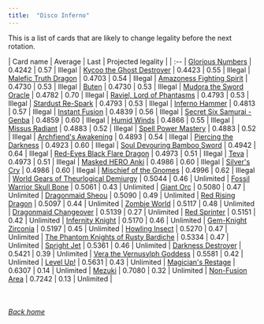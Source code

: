 ```yaml
---
title:  "Disco Inferno"
---
```


This is a list of cards that are likely to change legality before the next rotation.

| Card name | Average | Last | Projected legality |
| :-- |
[Glorious Numbers](https://db.ygoprodeck.com/card/?search=Glorious%20Numbers) | 0.4242 | 0.57 | Illegal |
[Kycoo the Ghost Destroyer](https://db.ygoprodeck.com/card/?search=Kycoo%20the%20Ghost%20Destroyer) | 0.4423 | 0.55 | Illegal |
[Malefic Truth Dragon](https://db.ygoprodeck.com/card/?search=Malefic%20Truth%20Dragon) | 0.4703 | 0.54 | Illegal |
[Amazoness Fighting Spirit](https://db.ygoprodeck.com/card/?search=Amazoness%20Fighting%20Spirit) | 0.4730 | 0.53 | Illegal |
[Buten](https://db.ygoprodeck.com/card/?search=Buten) | 0.4730 | 0.53 | Illegal |
[Mudora the Sword Oracle](https://db.ygoprodeck.com/card/?search=Mudora%20the%20Sword%20Oracle) | 0.4782 | 0.70 | Illegal |
[Raviel, Lord of Phantasms](https://db.ygoprodeck.com/card/?search=Raviel,%20Lord%20of%20Phantasms) | 0.4793 | 0.53 | Illegal |
[Stardust Re-Spark](https://db.ygoprodeck.com/card/?search=Stardust%20Re-Spark) | 0.4793 | 0.53 | Illegal |
[Inferno Hammer](https://db.ygoprodeck.com/card/?search=Inferno%20Hammer) | 0.4813 | 0.57 | Illegal |
[Instant Fusion](https://db.ygoprodeck.com/card/?search=Instant%20Fusion) | 0.4839 | 0.56 | Illegal |
[Secret Six Samurai - Genba](https://db.ygoprodeck.com/card/?search=Secret%20Six%20Samurai%20-%20Genba) | 0.4859 | 0.60 | Illegal |
[Humid Winds](https://db.ygoprodeck.com/card/?search=Humid%20Winds) | 0.4866 | 0.55 | Illegal |
[Missus Radiant](https://db.ygoprodeck.com/card/?search=Missus%20Radiant) | 0.4883 | 0.52 | Illegal |
[Spell Power Mastery](https://db.ygoprodeck.com/card/?search=Spell%20Power%20Mastery) | 0.4883 | 0.52 | Illegal |
[Archfiend's Awakening](https://db.ygoprodeck.com/card/?search=Archfiend's%20Awakening) | 0.4893 | 0.54 | Illegal |
[Piercing the Darkness](https://db.ygoprodeck.com/card/?search=Piercing%20the%20Darkness) | 0.4923 | 0.60 | Illegal |
[Soul Devouring Bamboo Sword](https://db.ygoprodeck.com/card/?search=Soul%20Devouring%20Bamboo%20Sword) | 0.4942 | 0.64 | Illegal |
[Red-Eyes Black Flare Dragon](https://db.ygoprodeck.com/card/?search=Red-Eyes%20Black%20Flare%20Dragon) | 0.4973 | 0.51 | Illegal |
[Teva](https://db.ygoprodeck.com/card/?search=Teva) | 0.4973 | 0.51 | Illegal |
[Masked HERO Anki](https://db.ygoprodeck.com/card/?search=Masked%20HERO%20Anki) | 0.4986 | 0.60 | Illegal |
[Silver's Cry](https://db.ygoprodeck.com/card/?search=Silver's%20Cry) | 0.4986 | 0.60 | Illegal |
[Mischief of the Gnomes](https://db.ygoprodeck.com/card/?search=Mischief%20of%20the%20Gnomes) | 0.4996 | 0.62 | Illegal |
[World Gears of Theurlogical Demiurgy](https://db.ygoprodeck.com/card/?search=World%20Gears%20of%20Theurlogical%20Demiurgy) | 0.5044 | 0.46 | Unlimited |
[Fossil Warrior Skull Bone](https://db.ygoprodeck.com/card/?search=Fossil%20Warrior%20Skull%20Bone) | 0.5061 | 0.43 | Unlimited |
[Giant Orc](https://db.ygoprodeck.com/card/?search=Giant%20Orc) | 0.5080 | 0.47 | Unlimited |
[Dragonmaid Sheou](https://db.ygoprodeck.com/card/?search=Dragonmaid%20Sheou) | 0.5090 | 0.49 | Unlimited |
[Red Rising Dragon](https://db.ygoprodeck.com/card/?search=Red%20Rising%20Dragon) | 0.5097 | 0.44 | Unlimited |
[Zombie World](https://db.ygoprodeck.com/card/?search=Zombie%20World) | 0.5117 | 0.48 | Unlimited |
[Dragonmaid Changeover](https://db.ygoprodeck.com/card/?search=Dragonmaid%20Changeover) | 0.5139 | 0.27 | Unlimited |
[Red Sprinter](https://db.ygoprodeck.com/card/?search=Red%20Sprinter) | 0.5151 | 0.42 | Unlimited |
[Infernity Knight](https://db.ygoprodeck.com/card/?search=Infernity%20Knight) | 0.5170 | 0.46 | Unlimited |
[Gem-Knight Zirconia](https://db.ygoprodeck.com/card/?search=Gem-Knight%20Zirconia) | 0.5197 | 0.45 | Unlimited |
[Howling Insect](https://db.ygoprodeck.com/card/?search=Howling%20Insect) | 0.5270 | 0.47 | Unlimited |
[The Phantom Knights of Rusty Bardiche](https://db.ygoprodeck.com/card/?search=The%20Phantom%20Knights%20of%20Rusty%20Bardiche) | 0.5334 | 0.47 | Unlimited |
[Spright Jet](https://db.ygoprodeck.com/card/?search=Spright%20Jet) | 0.5361 | 0.46 | Unlimited |
[Darkness Destroyer](https://db.ygoprodeck.com/card/?search=Darkness%20Destroyer) | 0.5421 | 0.39 | Unlimited |
[Vera the Vernusylph Goddess](https://db.ygoprodeck.com/card/?search=Vera%20the%20Vernusylph%20Goddess) | 0.5581 | 0.42 | Unlimited |
[Level Up!](https://db.ygoprodeck.com/card/?search=Level%20Up!) | 0.5631 | 0.43 | Unlimited |
[Magician's Restage](https://db.ygoprodeck.com/card/?search=Magician's%20Restage) | 0.6307 | 0.14 | Unlimited |
[Mezuki](https://db.ygoprodeck.com/card/?search=Mezuki) | 0.7080 | 0.32 | Unlimited |
[Non-Fusion Area](https://db.ygoprodeck.com/card/?search=Non-Fusion%20Area) | 0.7242 | 0.13 | Unlimited |

<br>

###### [Back home](index)
